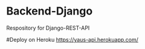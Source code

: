 # Backend-Django
Respository for Django-REST-API

#Deploy on Heroku
https://yaus-api.herokuapp.com/
